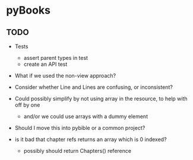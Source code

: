 
pyBooks
=======


TODO
----
- Tests
  - assert parent types in test
  - create an API test


- What if we used the non-view approach?
- Consider whether Line and Lines are confusing, or inconsistent?
- Could possibly simplify by not using array in the resource, to help with off by one
  - and/or we could use arrays with a dummy element
- Should I move this into pybible or a common project?
- is it bad that chapter refs returns an array which is 0 indexed?
  - possibly should return Chapters() reference

